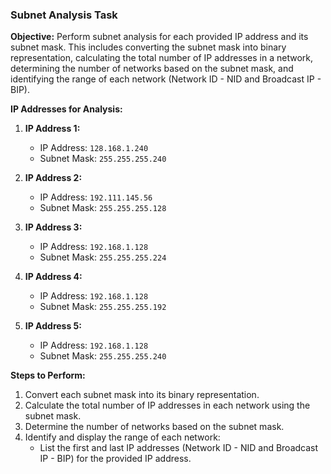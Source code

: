 ### Subnet Analysis Task

**Objective:**
Perform subnet analysis for each provided IP address and its subnet mask. This includes converting the subnet mask into binary representation, calculating the total number of IP addresses in a network, determining the number of networks based on the subnet mask, and identifying the range of each network (Network ID - NID and Broadcast IP - BIP).

**IP Addresses for Analysis:**

1. **IP Address 1:**
   - IP Address: `128.168.1.240`
   - Subnet Mask: `255.255.255.240`

2. **IP Address 2:**
   - IP Address: `192.111.145.56`
   - Subnet Mask: `255.255.255.128`

3. **IP Address 3:**
   - IP Address: `192.168.1.128`
   - Subnet Mask: `255.255.255.224`

4. **IP Address 4:**
   - IP Address: `192.168.1.128`
   - Subnet Mask: `255.255.255.192`

5. **IP Address 5:**
   - IP Address: `192.168.1.128`
   - Subnet Mask: `255.255.255.240`

**Steps to Perform:**
1. Convert each subnet mask into its binary representation.
2. Calculate the total number of IP addresses in each network using the subnet mask.
3. Determine the number of networks based on the subnet mask.
4. Identify and display the range of each network:
   - List the first and last IP addresses (Network ID - NID and Broadcast IP - BIP) for the provided IP address.

